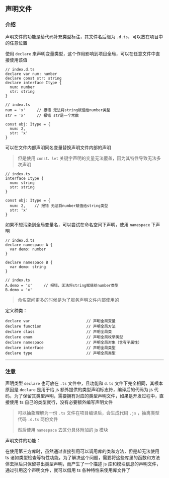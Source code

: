 ## 声明文件

### 介绍

声明文件的功能是给代码补充类型标注，其文件名后缀为 `.d.ts`，可以放在项目中的任意位置

使用 `declare` 来声明变量类型，这个作用影响到项目全局，可以在任意文件中直接使用该值

```tsx
// index.d.ts
declare var num: number
declare const str: string 
declare interface Itype {
  num: number
  str: string
}
```

```tsx
// index.ts
num = 'x'     // 报错 无法将string赋值给number类型 
str = 'x'     // 报错 str是一个常数

const obj: Itype = {
  num: 2,
  str: 'x'
}
```

可以在文件内部声明同名变量替换声明文件内部的声明

> 但是使用 `const、let` 关键字声明的变量无法覆盖，因为其特性导致无法多次声明

```tsx
// index.ts
interface Itype {
  num: string
  str: string
}

const obj: Itype = {
  num: 2,    // 报错 无法将number赋值给string类型 
  str: 'x'
}
```

如果不想污染到全局变量名，可以尝试在命名空间下声明，使用 `namespace` 下声明

```tsx
// index.d.ts
declare namespace A {
  var demo: number
}

declare namespace B {
  var demo: string
}
```

```tsx
// index.ts
A.demo = 'x'     // 报错，无法将string赋值给number类型
B.demo = 'x'
```

> 命名空间更多的时候是为了服务声明文件内部使用的

定义种类：

```tsx
declare var                         // 声明全局变量
declare function                    // 声明全局方法
declare class                       // 声明全局类
declare enum                        // 声明全局枚举类型
declare namespace                   // 声明全局对象（含有子属性）
declare interface                   // 声明全局类型
declare type                        // 声明全局类型
```



----

### 注意

声明类型 `declare` 也可放在 `.ts` 文件中，且功能和 `d.ts` 文件下完全相同，其根本原因是 `declare` 是用于给 js 额外提供的类型声明标志符，编译后的代码为 js 代码，为了保留其类型声明，需要拥有对应的类型声明文件，如果是开发过程中，直接使用 ts 自己的类型就行，没有必要额外编写声明文件

> 可以抽象理解为一份 `.ts` 文件在项目编译后，会生成代码 `.js` ，抽离类型代码 `.d.ts` 两份文件
>
> 然后使用 `namespace` 去区分具体附加的 js 模块

声明文件的功能：

在使用第三方库时，虽然通过直接引用可以调用库的类和方法，但是却无法使用 ts 诸如类型检查等特性功能，为了解决这个问题，需要将这些库里的函数和方法体去掉后只保留导出类型声明，而产生了一个描述 js 库和模块信息的声明文件，通过引用这个声明文件，就可以借用 ts 各种特性来使用库文件了

 


